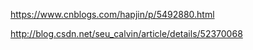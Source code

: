 https://www.cnblogs.com/hapjin/p/5492880.html





http://blog.csdn.net/seu_calvin/article/details/52370068